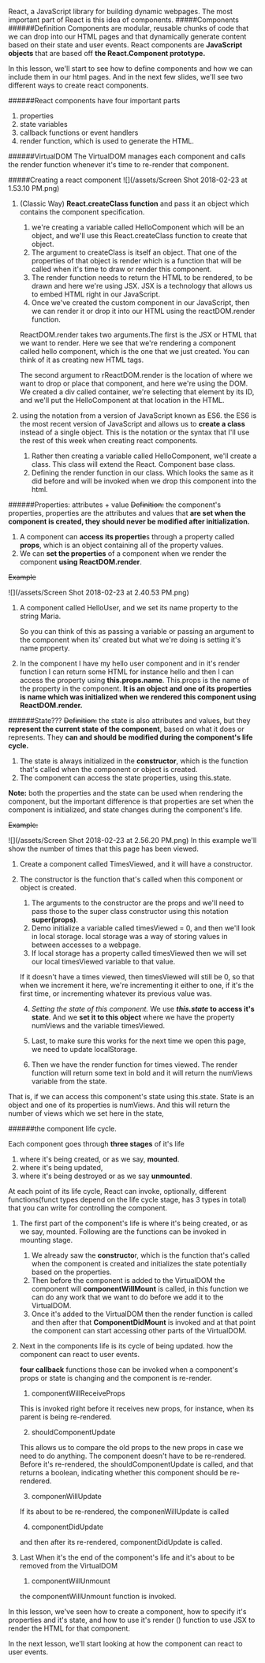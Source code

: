 React, a JavaScript library for building dynamic webpages.
The most important part of React is this idea of components.
#####Components
######Definition
Components are modular, reusable chunks of code that we can drop into our HTML pages and that dynamically generate content based on their state and user events.
React components are **JavaScript objects**
that are based off **the React.Component prototype.**

In this lesson, we'll start to see how to define components and how we can include them in our html pages.
And in the next few slides, we'll see two different ways to create react components.

######React components have four important parts
1. properties
2. state variables
3. callback functions or event handlers
4. render function, which is used to generate the HTML.

######VirtualDOM
The VirtualDOM manages each component and calls the render function whenever it's time to re-render that component.

#####Creating a react component
![](/assets/Screen Shot 2018-02-23 at 1.53.10 PM.png)

1. (Classic Way) **React.createClass function** and pass it an object which contains the component specification.

    1. we're creating a variable called HelloComponent which will be an object, and we'll use this React.createClass function to create that object.
    2. The argument to createClass is itself an object. That one of the properties of that object is render which is a function that will be called when it's time to draw or render this component.
    3. The render function needs to return the HTML to be rendered, to be drawn and here we're using JSX. JSX is a technology that allows us to embed HTML right in our JavaScript.
    4. Once we've created the custom component in our JavaScript, then we can render it or drop it into our HTML using the reactDOM.render function. 
    
    ReactDOM.render takes two arguments.The first is the JSX or HTML that we want to render. Here we see that we're rendering a component called hello component, which is the one that we just created. You can think of it as creating new HTML tags.
    
    The second argument to rReactDOM.render is the location of where we want to drop or place that component, and here we're using the DOM. We created a div called container, we're selecting that element by its ID, and we'll put the HelloComponent at that location in the HTML.
    
2. using the notation from a version of JavaScript known as ES6.
the ES6 is the most recent version of JavaScript and allows us to **create a class** instead of a single object. This is the notation or the syntax that I'll use the rest of this week when creating react components.
    
    1. Rather then creating a variable called HelloComponent, we'll create a class. This class will extend the React. Component base class.
    2. Defining the render function in our class. Which looks the same as it did before and will be invoked when we drop this component into the html.

######Properties: attributes + value
~~Definition:~~
the component's properties, properties are the attributes and values that **are set when the component is created, they should never be modified after initialization.**

1. A component can **access its propertie**s through a property called **props**, which is an object containing all of the property values.
2. We can **set the properties** of a component when we render the component **using ReactDOM.render**.

~~Example~~

![](/assets/Screen Shot 2018-02-23 at 2.40.53 PM.png)

1. A component called HelloUser, and we set its name property to the string Maria.

    So you can think of this as passing a variable or passing an argument to the component when its' created but what we're doing is setting it's name property.

2. In the component I have my hello user component and in it's render function I can return some HTML for instance hello and then I can access the property using **this.props.name**. This.props is the name of the property in the component.
**It is an object and one of its properties is name which was initialized when we rendered this component using ReactDOM.render.**

######State???
~~Definition:~~
the state is also attributes and values, but they **represent the current state of the component**, based on what it does or represents. They **can and should be modified during the component's life cycle.**

1. The state is always initialized in the **constructor**, which is the function that's called when the component or object is created.
2. The component can access the state properties, using this.state.

**Note:**
both the properties and the state can be used when rendering the component, but the important difference is that properties are set when the component is initialized, and state changes during the component's life.

~~Example:~~

![](/assets/Screen Shot 2018-02-23 at 2.56.20 PM.png)
In this example we'll show the number of times that this page has been viewed.

1. Create a component called TimesViewed, and it will have a constructor. 
2. The constructor is the function that's called when this component or object is created.
    
    1. The arguments to the constructor are the props and we'll need to pass those to the super class constructor using this notation **super(props)**. 
    2. Demo initialize a variable called timesViewed = 0, and then we'll look in local storage. local storage was a way of storing values in between accesses to a webpage. 
    3. If local storage has a property called timesViewed then we will set our local timesViewed variable to that value. 
    
    If it doesn't have a times viewed, then timesViewed will still be 0, so that when we increment it here, we're incrementing it either to one, if it's the first time, or incrementing whatever its previous value was.
    
    4. _Setting the state of this component._ We use **_this.state_ to access it's state**. And we **set it to this object** where we have the property numViews and the variable timesViewed.
    
    5. Last, to make sure this works for the next time we open this page, we need to update localStorage.
    6. Then we have the render function for times viewed. The render function will return some text in bold and it will return the numViews variable from the state.

That is, if we can access this component's state using this.state. State is an object and one of its properties is numViews. And this will return the number of views which we set here in the state, 

######the component life cycle.

Each component goes through **three stages** of it's life 
1. where it's being created, or as we say, **mounted**.
2. where it's being updated,
3. where it's being destroyed or as we say **unmounted**.

At each point of its life cycle, React can invoke, optionally, different functions(funct types depend on the life cycle stage, has 3 types in total) that you can write for controlling the component. 

1. The first part of the component's life is where it's being created, or as we say, mounted. Following are the functions can be invoked in mounting stage.
    
    1. We already saw the **constructo**r, which is the function that's called when the component is created and initializes the state potentially based on the properties.
    2. Then before the component is added to the VirtualDOM the component will **componentWillMount** is called, in this function we can do any work that we want to do before we add it to the VirtualDOM. 
    3. Once it's added to the VirtualDOM then the render function is called and then after that **ComponentDidMount** is invoked and at that point the component can start accessing other parts of the VirtualDOM.

2. Next in the components life is its cycle of being updated. how the component can react to user events.

    **four callback** functions
     those can be invoked when a component's props or state is changing and the component is re-render.
    
    1. componentWillReceiveProps
    
    This is invoked right before it receives new props, for instance, when its parent is being re-rendered.
    
    2. shouldComponentUpdate
    
    This allows us to compare the old props to the new props in case we need to do anything. The component doesn't have to be re-rendered. 
    Before it's re-rendered, the shouldComponentUpdate is called, and that returns a boolean, indicating whether this component should be re-rendered.

    3. componenWillUpdate
    
    If its about to be re-rendered, the componenWillUpdate is called 
    
    4. componentDidUpdate
    
    and then after its re-rendered, componentDidUpdate is called.

3. Last When it's the end of the component's life and it's about to
be removed from the VirtualDOM

    1. componentWillUnmount
     
    the componentWillUnmount function is invoked.


In this lesson, we've seen how to create a component,
how to specify it's properties and it's state, and how to use it's render () function to use JSX to render the HTML for that component.

In the next lesson,
we'll start looking at how the component can react to user events.
